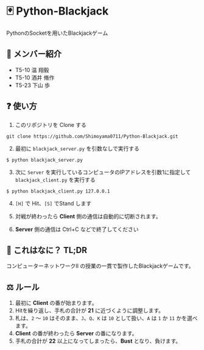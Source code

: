 # 🃏 Python-Blackjack
PythonのSocketを用いたBlackjackゲーム

## 🍙 メンバー紹介
- T5-10 温 翔毅
- T5-10 酒井 脩作
- T5-23 下山 歩

## ❓ 使い方
1. このリポジトリを Clone する

```
git clone https://github.com/Shimoyama0711/Python-Blackjack.git
```

2. 最初に `blackjack_server.py` を引数なしで実行する
```
$ python blackjack_server.py
```

3. 次に `Server` を実行しているコンピュータのIPアドレスを引数1に指定して `blackjack_client.py` を実行する
```
$ python blackjack_client.py 127.0.0.1
```

4. `[H]` で Hit、`[S]` でStand します

5. 対戦が終わったら **Client** 側の通信は自動的に切断されます。
6. **Server** 側の通信は Ctrl+C などで終了してください

## 🤔 これはなに？ TL;DR
コンピューターネットワークII の授業の一貫で製作したBlackjackゲームです。

## ⚖️ ルール
1. 最初に **Client** の番が始まります。
2. Hitを繰り返し、手札の合計が **21** に近づくように調整します。
3. 札は、`2` ～ `10` はそのまま、`J`、`Q`、`K` は `10` として扱い、`A` は `1` か `11` かを選べます。
4. **Client** の番が終わったら **Server** の番になります。
5. 手札の合計が **22** 以上になってしまったら、**Bust** となり、負けます。
